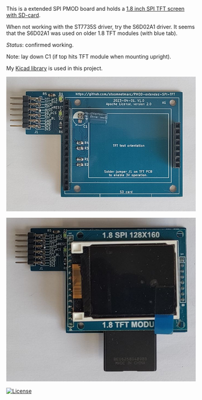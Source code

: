 This is a extended SPI PMOD board and holds a [1.8 inch SPI TFT screen with SD-card](http://www.lcdwiki.com/1.8inch_SPI_Module_ST7735S_SKU:MSP1804).

When not working with the ST7735S driver, try the S6D02A1 driver. It seems that the S6D02A1 was used on older 1.8 TFT modules (with blue tab).

*Status*: confirmed working.

Note: lay down C1 (if top hits TFT module when mounting upright).

My [Kicad library](https://github.com/atoomnetmarc/ATOOMNETKICAD) is used in this project.

![](PMOD%20SPI%20SD%20TFT.jpg)

![](PMOD%20SPI%20SD%20TFT-with-tft.jpg)

[![License](https://img.shields.io/badge/License-Apache%202.0-blue.svg)](https://opensource.org/licenses/Apache-2.0)
